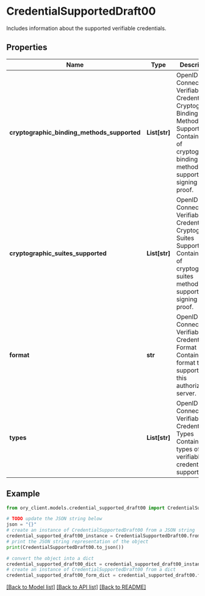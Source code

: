 # CredentialSupportedDraft00

Includes information about the supported verifiable credentials.

## Properties

Name | Type | Description | Notes
------------ | ------------- | ------------- | -------------
**cryptographic_binding_methods_supported** | **List[str]** | OpenID Connect Verifiable Credentials Cryptographic Binding Methods Supported  Contains a list of cryptographic binding methods supported for signing the proof. | [optional] 
**cryptographic_suites_supported** | **List[str]** | OpenID Connect Verifiable Credentials Cryptographic Suites Supported  Contains a list of cryptographic suites methods supported for signing the proof. | [optional] 
**format** | **str** | OpenID Connect Verifiable Credentials Format  Contains the format that is supported by this authorization server. | [optional] 
**types** | **List[str]** | OpenID Connect Verifiable Credentials Types  Contains the types of verifiable credentials supported. | [optional] 

## Example

```python
from ory_client.models.credential_supported_draft00 import CredentialSupportedDraft00

# TODO update the JSON string below
json = "{}"
# create an instance of CredentialSupportedDraft00 from a JSON string
credential_supported_draft00_instance = CredentialSupportedDraft00.from_json(json)
# print the JSON string representation of the object
print(CredentialSupportedDraft00.to_json())

# convert the object into a dict
credential_supported_draft00_dict = credential_supported_draft00_instance.to_dict()
# create an instance of CredentialSupportedDraft00 from a dict
credential_supported_draft00_form_dict = credential_supported_draft00.from_dict(credential_supported_draft00_dict)
```
[[Back to Model list]](../README.md#documentation-for-models) [[Back to API list]](../README.md#documentation-for-api-endpoints) [[Back to README]](../README.md)


